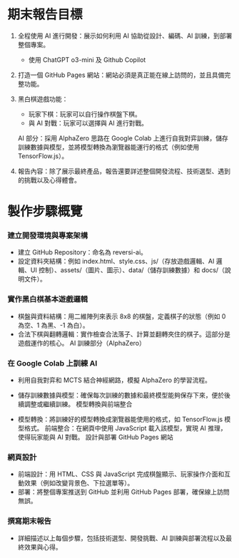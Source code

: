 # 期末報告目標
1. 全程使用 AI 進行開發：展示如何利用 AI 協助從設計、編碼、AI 訓練，到部署整個專案。
    * 使用 ChatGPT o3-mini 及 Github Copilot
2. 打造一個 GitHub Pages 網站：網站必須是真正能在線上訪問的，並且具備完整功能。
3. 黑白棋遊戲功能：
    * 玩家下棋：玩家可以自行操作棋盤下棋。
    * 與 AI 對戰：玩家可以選擇與 AI 進行對戰。

     AI 部分：採用 AlphaZero 思路在 Google Colab 上進行自我對弈訓練，儲存訓練數據與模型，並將模型轉換為瀏覽器能運行的格式（例如使用 TensorFlow.js）。
4. 報告內容：除了展示最終產品，報告還要詳述整個開發流程、技術選型、遇到的挑戰以及心得體會。


# 製作步驟概覽
### 建立開發環境與專案架構
* 建立 GitHub Repository：命名為 reversi-ai。
* 設定資料夾結構：例如 index.html、style.css、js/（存放遊戲邏輯、AI 邏輯、UI 控制）、assets/（圖片、圖示）、data/（儲存訓練數據）和 docs/（說明文件）。
### 實作黑白棋基本遊戲邏輯

* 棋盤與資料結構：用二維陣列來表示 8x8 的棋盤，定義棋子的狀態（例如 0 為空、1 為黑、-1 為白）。
* 合法下棋與翻轉邏輯：實作檢查合法落子、計算並翻轉夾住的棋子。這部分是遊戲運作的核心。
AI 訓練部分（AlphaZero）

### 在 Google Colab 上訓練 AI
* 利用自我對弈和 MCTS 結合神經網路，模擬 AlphaZero 的學習流程。
* 儲存訓練數據與模型：確保每次訓練的數據和最終模型能夠保存下來，便於後續調整或繼續訓練。
模型轉換與前端整合

* 模型轉換：將訓練好的模型轉換成瀏覽器能使用的格式，如 TensorFlow.js 模型格式。
前端整合：在網頁中使用 JavaScript 載入該模型，實現 AI 推理，使得玩家能與 AI 對戰。
設計與部署 GitHub Pages 網站

### 網頁設計
* 前端設計：用 HTML、CSS 與 JavaScript 完成棋盤顯示、玩家操作介面和互動效果（例如改變背景色、下拉選單等）。
* 部署：將整個專案推送到 GitHub 並利用 GitHub Pages 部署，確保線上訪問無誤。
### 撰寫期末報告

* 詳細描述以上每個步驟，包括技術選型、開發挑戰、AI 訓練與部署流程以及最終效果與心得。
